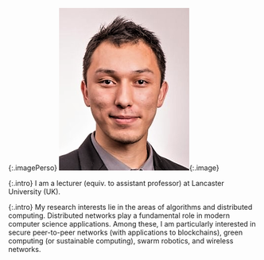 {:.imagePerso}
![Personal Picture](assets/images/bio-photo.png){:.image}



{:.intro}
I am a lecturer (equiv. to assistant professor) at Lancaster University (UK). 

{:.intro}
My research interests lie in the areas of algorithms and distributed computing. Distributed networks play a fundamental role in modern computer science applications. Among these, I am particularly interested in secure peer-to-peer networks (with applications to blockchains), green computing (or sustainable computing), swarm robotics, and wireless networks.

